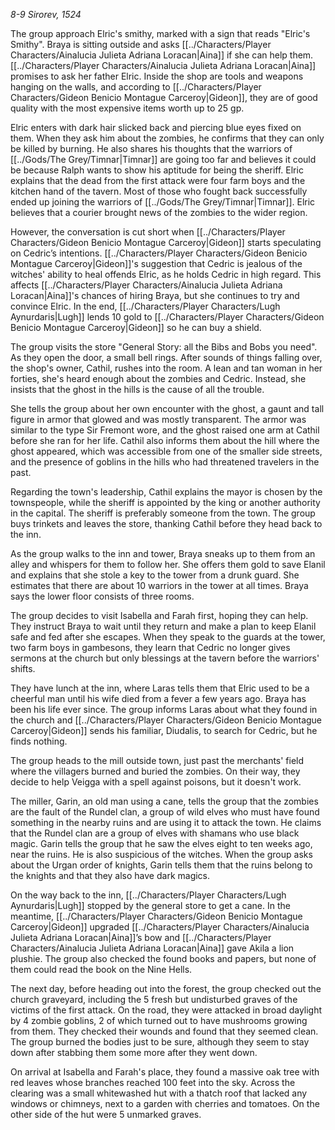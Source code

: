 *8-9 Sirorev, 1524*

The group approach Elric's smithy, marked with a sign that reads "Elric's Smithy". Braya is sitting outside and asks [[../Characters/Player Characters/Ainalucia Julieta Adriana Loracan|Aina]] if she can help them. [[../Characters/Player Characters/Ainalucia Julieta Adriana Loracan|Aina]] promises to ask her father Elric. Inside the shop are tools and weapons hanging on the walls, and according to [[../Characters/Player Characters/Gideon Benicio Montague Carceroy|Gideon]], they are of good quality with the most expensive items worth up to 25 gp.

Elric enters with dark hair slicked back and piercing blue eyes fixed on them. When they ask him about the zombies, he confirms that they can only be killed by burning. He also shares his thoughts that the warriors of [[../Gods/The Grey/Timnar|Timnar]] are going too far and believes it could be because Ralph wants to show his aptitude for being the sheriff. Elric explains that the dead from the first attack were four farm boys and the kitchen hand of the tavern. Most of those who fought back successfully ended up joining the warriors of [[../Gods/The Grey/Timnar|Timnar]]. Elric believes that a courier brought news of the zombies to the wider region.

However, the conversation is cut short when [[../Characters/Player Characters/Gideon Benicio Montague Carceroy|Gideon]] starts speculating on Cedric’s intentions. [[../Characters/Player Characters/Gideon Benicio Montague Carceroy|Gideon]]'s suggestion that Cedric is jealous of the witches' ability to heal offends Elric, as he holds Cedric in high regard. This affects [[../Characters/Player Characters/Ainalucia Julieta Adriana Loracan|Aina]]'s chances of hiring Braya, but she continues to try and convince Elric. In the end, [[../Characters/Player Characters/Lugh Aynurdaris|Lugh]] lends 10 gold to [[../Characters/Player Characters/Gideon Benicio Montague Carceroy|Gideon]] so he can buy a shield.

The group visits the store "General Story: all the Bibs and Bobs you need". As they open the door, a small bell rings. After sounds of things falling over, the shop's owner, Cathil, rushes into the room. A lean and tan woman in her forties, she's heard enough about the zombies and Cedric. Instead, she insists that the ghost in the hills is the cause of all the trouble.

She tells the group about her own encounter with the ghost, a gaunt and tall figure in armor that glowed and was mostly transparent. The armor was similar to the type Sir Fremont wore, and the ghost raised one arm at Cathil before she ran for her life. Cathil also informs them about the hill where the ghost appeared, which was accessible from one of the smaller side streets, and the presence of goblins in the hills who had threatened travelers in the past.

Regarding the town's leadership, Cathil explains the mayor is chosen by the townspeople, while the sheriff is appointed by the king or another authority in the capital. The sheriff is preferably someone from the town. The group buys trinkets and leaves the store, thanking Cathil before they head back to the inn.

As the group walks to the inn and tower, Braya sneaks up to them from an alley and whispers for them to follow her. She offers them gold to save Elanil and explains that she stole a key to the tower from a drunk guard. She estimates that there are about 10 warriors in the tower at all times. Braya says the lower floor consists of three rooms.

The group decides to visit Isabella and Farah first, hoping they can help. They instruct Braya to wait until they return and make a plan to keep Elanil safe and fed after she escapes. When they speak to the guards at the tower, two farm boys in gambesons, they learn that Cedric no longer gives sermons at the church but only blessings at the tavern before the warriors' shifts.

They have lunch at the inn, where Laras tells them that Elric used to be a cheerful man until his wife died from a fever a few years ago. Braya has been his life ever since. The group informs Laras about what they found in the church and [[../Characters/Player Characters/Gideon Benicio Montague Carceroy|Gideon]] sends his familiar, Diudalis, to search for Cedric, but he finds nothing.

The group heads to the mill outside town, just past the merchants' field where the villagers burned and buried the zombies. On their way, they decide to help Veigga with a spell against poisons, but it doesn't work.

The miller, Garin, an old man using a cane, tells the group that the zombies are the fault of the Rundel clan, a group of wild elves who must have found something in the nearby ruins and are using it to attack the town. He claims that the Rundel clan are a group of elves with shamans who use black magic. Garin tells the group that he saw the elves eight to ten weeks ago, near the ruins. He is also suspicious of the witches. When the group asks about the Urgan order of knights, Garin tells them that the ruins belong to the knights and that they also have dark magics.

On the way back to the inn, [[../Characters/Player Characters/Lugh Aynurdaris|Lugh]] stopped by the general store to get a cane. In the meantime, [[../Characters/Player Characters/Gideon Benicio Montague Carceroy|Gideon]] upgraded [[../Characters/Player Characters/Ainalucia Julieta Adriana Loracan|Aina]]’s bow and [[../Characters/Player Characters/Ainalucia Julieta Adriana Loracan|Aina]] gave Akila a lion plushie. The group also checked the found books and papers, but none of them could read the book on the Nine Hells.

The next day, before heading out into the forest, the group checked out the church graveyard, including the 5 fresh but undisturbed graves of the victims of the first attack. On the road, they were attacked in broad daylight by 4 zombie goblins, 2 of which turned out to have mushrooms growing from them. They checked their wounds and found that they seemed clean. The group burned the bodies just to be sure, although they seem to stay down after stabbing them some more after they went down.

On arrival at Isabella and Farah's place, they found a massive oak tree with red leaves whose branches reached 100 feet into the sky. Across the clearing was a small whitewashed hut with a thatch roof that lacked any windows or chimneys, next to a garden with cherries and tomatoes. On the other side of the hut were 5 unmarked graves.